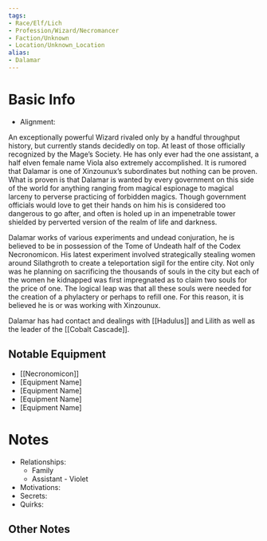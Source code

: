 ```yaml
---
tags:
- Race/Elf/Lich
- Profession/Wizard/Necromancer
- Faction/Unknown
- Location/Unknown_Location
alias:
- Dalamar
---
```

# Basic Info
- Alignment: 

An exceptionally powerful Wizard rivaled only by a handful throughput history, but currently stands decidedly on top. At least of those officially recognized by the Mage’s Society. He has only ever had the one assistant, a half elven female name Viola also extremely accomplished. It is rumored that Dalamar is one of Xinzounux’s subordinates but nothing can be proven. What is proven is that Dalamar is wanted by every government on this side of the world for anything ranging from magical espionage to magical larceny to perverse practicing of forbidden magics. Though government officials would love to get their hands on him his is considered too dangerous to go after, and often is holed up in an impenetrable tower shielded by perverted version of the realm of life and darkness. 

Dalamar works of various experiments and undead conjuration, he is believed to be in possession of the Tome of Undeath half of the Codex Necronomicon. His latest experiment involved strategically stealing women around Silathgroth to create a teleportation sigil for the entire city. Not only was he planning on sacrificing the thousands of souls in the city but each of the women he kidnapped was first impregnated as to claim two souls for the price of one. The logical leap was that all these souls were needed for the creation of a phylactery or perhaps to refill one. For this reason, it is believed he is or was working with Xinzounux. 

Dalamar has had contact and dealings with [[Hadulus]] and Lilith as well as the leader of the [[Cobalt Cascade]].



## Notable Equipment
- [[Necronomicon]]
- [Equipment Name]
- [Equipment Name]
- [Equipment Name]
- [Equipment Name]

# Notes
- Relationships: 
	- Family
	- Assistant - Violet
- Motivations: 
- Secrets: 
- Quirks: 

## Other Notes

